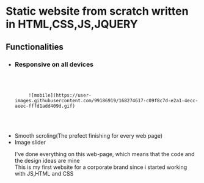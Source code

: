 <h1> Static website from scratch written in HTML,CSS,JS,JQUERY</h1>

<h2>Functionalities</h2>

<ul>
  <li><h3>Responsive on all devices</h3></li><br><br>
  
         ![mobile](https://user-images.githubusercontent.com/99186919/168274617-c09f8c7d-e2a1-4ecc-aeec-fffd1add409d.gif)

  
  <br><br>


<!-- <li><h3>Gallery which can filter images on a given prefix and can visualise them using the open-source lightgallery.js</h3></li><br><br>
  
  ![gallery-mobile](https://user-images.githubusercontent.com/99186919/168271616-a8c8a4e8-4f1e-4e98-bf4c-a83067758d70.gif)           
  
  <br><br> -->
  
<li>Smooth scroling(The prefect finishing for every web page)</li>
<li>Image slider</li>

  

I've done everything on this web-page, which means that the code and the design ideas are mine <br>
This is my first website for a corporate brand since i started working with JS,HTML and CSS

